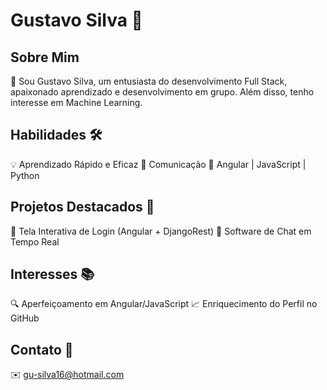# Gustavo Silva 🚀
## Sobre Mim
👋 Sou Gustavo Silva, um entusiasta do desenvolvimento Full Stack, apaixonado aprendizado e desenvolvimento em grupo. Além disso, tenho interesse em Machine Learning.

## Habilidades 🛠️
💡 Aprendizado Rápido e Eficaz
💬 Comunicação
🔧 Angular | JavaScript | Python

## Projetos Destacados 🌟
🔐 Tela Interativa de Login (Angular + DjangoRest)
💬 Software de Chat em Tempo Real

## Interesses 📚
🔍 Aperfeiçoamento em Angular/JavaScript
📈 Enriquecimento do Perfil no GitHub

## Contato 📧
✉️ gu-silva16@hotmail.com
